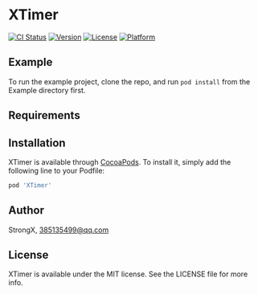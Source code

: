 # XTimer

[![CI Status](https://img.shields.io/travis/StrongX/XTimer.svg?style=flat)](https://travis-ci.org/StrongX/XTimer)
[![Version](https://img.shields.io/cocoapods/v/XTimer.svg?style=flat)](https://cocoapods.org/pods/XTimer)
[![License](https://img.shields.io/cocoapods/l/XTimer.svg?style=flat)](https://cocoapods.org/pods/XTimer)
[![Platform](https://img.shields.io/cocoapods/p/XTimer.svg?style=flat)](https://cocoapods.org/pods/XTimer)

## Example

To run the example project, clone the repo, and run `pod install` from the Example directory first.

## Requirements

## Installation

XTimer is available through [CocoaPods](https://cocoapods.org). To install
it, simply add the following line to your Podfile:

```ruby
pod 'XTimer'
```

## Author

StrongX, 385135499@qq.com

## License

XTimer is available under the MIT license. See the LICENSE file for more info.
